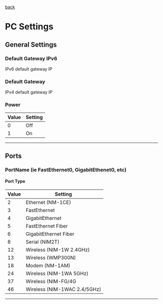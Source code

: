 [back](./README.md)
# PC Settings

## General Settings

### Default Gateway IPv6
IPv6 default gateway IP

### Default Gateway
IPv4 default gateway IP

### Power
Value | Setting
------------ | -------------
0 | Off
1	| On

---

## Ports
### PortName (ie FastEthernet0, GigabitEthenet0, etc)
#### Port Type

Value | Setting
------------ | -------------
2	| Ethernet (NM-1CE)
3	| FastEthernet
4	| GigabitEthernet
5	| FastEthernet Fiber
6	| GigabitEthernet Fiber
8	| Serial (NIM2T)
12	| Wireless (NIM-1W 2.4GHz)
13	| Wireless (WMP300N)
18	| Modem (NM-1AM)
24	| Wireless (NIM-1WA 5GHz)
37	| Wireless (NIM-FG/4G
46	| Wireless (NIM-1WAC 2.4/5GHz)

---
